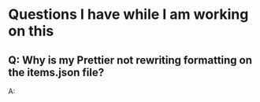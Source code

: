 # Questions I have while I am working on this
## Q: Why is my Prettier not rewriting formatting on the items.json file?
A: 